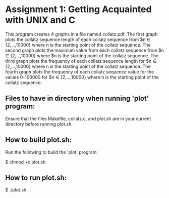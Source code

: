 # Assignment 1: Getting Acquainted with UNIX and C

This program creates 4 graphs in a file named collatz.pdf. The first graph plots the collatz sequence length of each collatz sequence from $n ∈ {2,...,10000} where n is the starting point of the collatz sequence. The second graph plots the maximum value from each collatz sequence  from $n ∈ {2,...,10000} where $n is the starting point of the collatz sequence. The third graph plots the frequency of each collatz sequence length for $n ∈ {2,...,10000} where n is the starting point of the collatz sequence. The fourth graph plots the frequency of each collatz sequence value for the values 0-100000 for $n ∈ {2,...,10000} where n is the starting point of the collatz sequence.

## Files to have in directory when running 'plot' program:

Ensure that the files Makefile, collatz.c, and plot.sh are in your current directory
before running plot.sh. 

## How to build plot.sh:

Run the following to build the 'plot' program:

$ chmod +x plot.sh

## How to run plot.sh:

$ ./plot.sh
